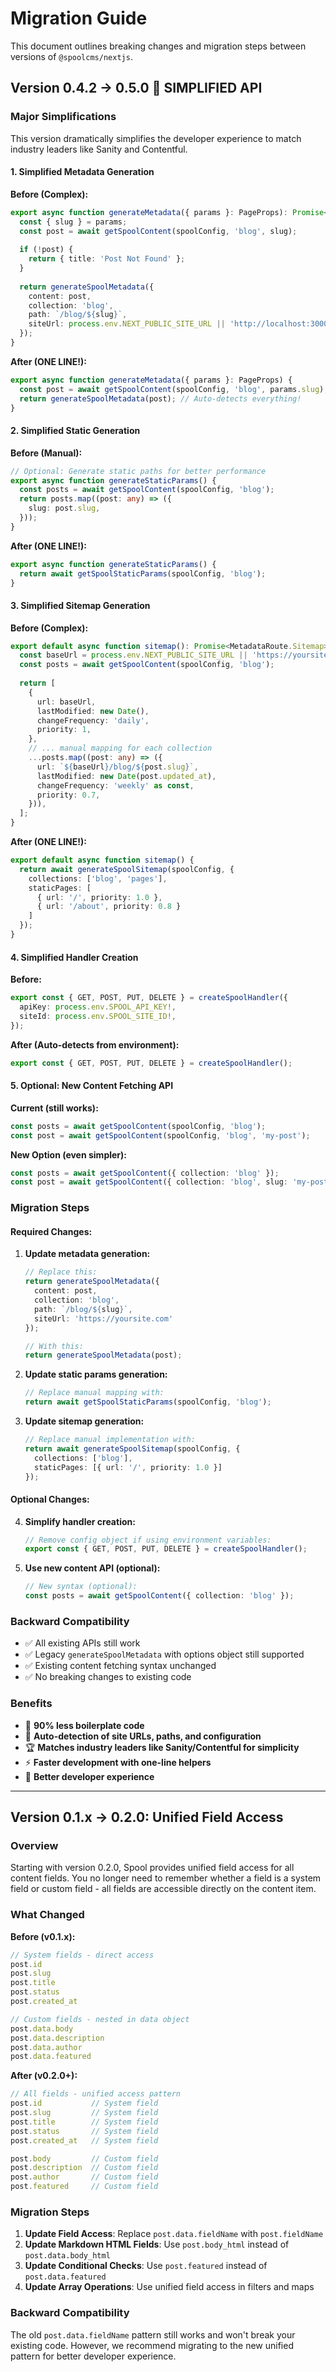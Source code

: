 # Migration Guide

This document outlines breaking changes and migration steps between versions of `@spoolcms/nextjs`.

## Version 0.4.2 → 0.5.0 🚀 SIMPLIFIED API

### Major Simplifications

This version dramatically simplifies the developer experience to match industry leaders like Sanity and Contentful.

#### 1. Simplified Metadata Generation

**Before (Complex):**
```typescript
export async function generateMetadata({ params }: PageProps): Promise<Metadata> {
  const { slug } = params;
  const post = await getSpoolContent(spoolConfig, 'blog', slug);
  
  if (!post) {
    return { title: 'Post Not Found' };
  }
  
  return generateSpoolMetadata({
    content: post,
    collection: 'blog',
    path: `/blog/${slug}`,
    siteUrl: process.env.NEXT_PUBLIC_SITE_URL || 'http://localhost:3000'
  });
}
```

**After (ONE LINE!):**
```typescript
export async function generateMetadata({ params }: PageProps) {
  const post = await getSpoolContent(spoolConfig, 'blog', params.slug);
  return generateSpoolMetadata(post); // Auto-detects everything!
}
```

#### 2. Simplified Static Generation

**Before (Manual):**
```typescript
// Optional: Generate static paths for better performance
export async function generateStaticParams() {
  const posts = await getSpoolContent(spoolConfig, 'blog');
  return posts.map((post: any) => ({
    slug: post.slug,
  }));
}
```

**After (ONE LINE!):**
```typescript
export async function generateStaticParams() {
  return await getSpoolStaticParams(spoolConfig, 'blog');
}
```

#### 3. Simplified Sitemap Generation

**Before (Complex):**
```typescript
export default async function sitemap(): Promise<MetadataRoute.Sitemap> {
  const baseUrl = process.env.NEXT_PUBLIC_SITE_URL || 'https://yoursite.com';
  const posts = await getSpoolContent(spoolConfig, 'blog');
  
  return [
    {
      url: baseUrl,
      lastModified: new Date(),
      changeFrequency: 'daily',
      priority: 1,
    },
    // ... manual mapping for each collection
    ...posts.map((post: any) => ({
      url: `${baseUrl}/blog/${post.slug}`,
      lastModified: new Date(post.updated_at),
      changeFrequency: 'weekly' as const,
      priority: 0.7,
    })),
  ];
}
```

**After (ONE LINE!):**
```typescript
export default async function sitemap() {
  return await generateSpoolSitemap(spoolConfig, {
    collections: ['blog', 'pages'],
    staticPages: [
      { url: '/', priority: 1.0 },
      { url: '/about', priority: 0.8 }
    ]
  });
}
```

#### 4. Simplified Handler Creation

**Before:**
```typescript
export const { GET, POST, PUT, DELETE } = createSpoolHandler({
  apiKey: process.env.SPOOL_API_KEY!,
  siteId: process.env.SPOOL_SITE_ID!,
});
```

**After (Auto-detects from environment):**
```typescript
export const { GET, POST, PUT, DELETE } = createSpoolHandler();
```

#### 5. Optional: New Content Fetching API

**Current (still works):**
```typescript
const posts = await getSpoolContent(spoolConfig, 'blog');
const post = await getSpoolContent(spoolConfig, 'blog', 'my-post');
```

**New Option (even simpler):**
```typescript
const posts = await getSpoolContent({ collection: 'blog' });
const post = await getSpoolContent({ collection: 'blog', slug: 'my-post' });
```

### Migration Steps

#### Required Changes:

1. **Update metadata generation:**
   ```typescript
   // Replace this:
   return generateSpoolMetadata({
     content: post,
     collection: 'blog',
     path: `/blog/${slug}`,
     siteUrl: 'https://yoursite.com'
   });
   
   // With this:
   return generateSpoolMetadata(post);
   ```

2. **Update static params generation:**
   ```typescript
   // Replace manual mapping with:
   return await getSpoolStaticParams(spoolConfig, 'blog');
   ```

3. **Update sitemap generation:**
   ```typescript
   // Replace manual implementation with:
   return await generateSpoolSitemap(spoolConfig, {
     collections: ['blog'],
     staticPages: [{ url: '/', priority: 1.0 }]
   });
   ```

#### Optional Changes:

4. **Simplify handler creation:**
   ```typescript
   // Remove config object if using environment variables:
   export const { GET, POST, PUT, DELETE } = createSpoolHandler();
   ```

5. **Use new content API (optional):**
   ```typescript
   // New syntax (optional):
   const posts = await getSpoolContent({ collection: 'blog' });
   ```

### Backward Compatibility

- ✅ All existing APIs still work
- ✅ Legacy `generateSpoolMetadata` with options object still supported
- ✅ Existing content fetching syntax unchanged
- ✅ No breaking changes to existing code

### Benefits

- 🚀 **90% less boilerplate code**
- 🎯 **Auto-detection of site URLs, paths, and configuration**
- 🏆 **Matches industry leaders like Sanity/Contentful for simplicity**
- ⚡ **Faster development with one-line helpers**
- 🔧 **Better developer experience**

---

## Version 0.1.x → 0.2.0: Unified Field Access

### Overview

Starting with version 0.2.0, Spool provides unified field access for all content fields. You no longer need to remember whether a field is a system field or custom field - all fields are accessible directly on the content item.

### What Changed

**Before (v0.1.x):**
```typescript
// System fields - direct access
post.id
post.slug
post.title
post.status
post.created_at

// Custom fields - nested in data object
post.data.body
post.data.description
post.data.author
post.data.featured
```

**After (v0.2.0+):**
```typescript
// All fields - unified access pattern
post.id           // System field
post.slug         // System field
post.title        // System field
post.status       // System field
post.created_at   // System field

post.body         // Custom field
post.description  // Custom field
post.author       // Custom field
post.featured     // Custom field
```

### Migration Steps

1. **Update Field Access**: Replace `post.data.fieldName` with `post.fieldName`
2. **Update Markdown HTML Fields**: Use `post.body_html` instead of `post.data.body_html`
3. **Update Conditional Checks**: Use `post.featured` instead of `post.data.featured`
4. **Update Array Operations**: Use unified field access in filters and maps

### Backward Compatibility

The old `post.data.fieldName` pattern still works and won't break your existing code. However, we recommend migrating to the new unified pattern for better developer experience.